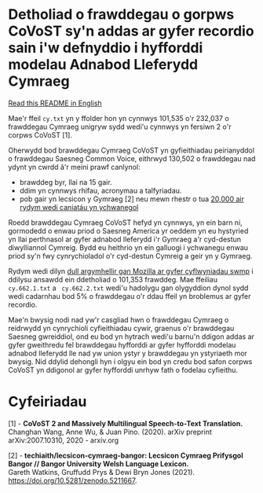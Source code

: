 # Detholiad o frawddegau o gorpws CoVoST sy'n addas ar gyfer recordio sain i'w defnyddio i hyfforddi modelau Adnabod Lleferydd Cymraeg

[Read this README in English](README_en.md)

Mae'r ffeil `cy.txt` yn y ffolder hon yn cynnwys 101,535 o'r 232,037 o frawddegau Cymraeg unigryw sydd wedi'u cynnwys yn fersiwn 2 o'r corpws CoVoST [1].

Oherwydd bod brawddegau Cymraeg CoVoST yn gyfieithiadau peirianyddol o frawddegau Saesneg Common Voice, eithrwyd 130,502 o frawddegau nad ydynt yn cwrdd â'r meini prawf canlynol:

 * brawddeg byr, llai na 15 gair. 
 * ddim yn cynnwys rhifau, acronymau a talfyriadau.
 * pob gair yn lecsicon y Gymraeg [2] neu mewn rhestr o tua [20,000 air rydym wedi caniatáu yn ychwanegol](../../src/python/nlp/cy/oov_welsh.txt)  
 
 Roedd brawddegau Cymraeg CoVoST hefyd yn cynnwys, yn ein barn ni, gormodedd o enwau priod o Saesneg America yr oeddem yn eu hystyried yn llai perthnasol ar gyfer adnabod lleferydd i'r Gymraeg a'r cyd-destun diwylliannol Cymreig. Bydd eu heithrio yn ein galluogi i ychwanegu enwau priod sy'n fwy cynrychioladol o'r cyd-destun Cymreig a geir yn y Gymraeg.

Rydym wedi dilyn [dull argymhellir gan Mozilla ar gyfer cyflwyniadau swmp](https://github.com/common-voice/common-voice/blob/main/docs/SENTENCES.md#bulk-submission) i ddilysu ansawdd ein ddetholiad o 101,353 frawddeg. Mae ffeiliau `cy.662.1.txt` a ` cy.662.2.txt` wedi'u hadolygu gan olygyddion dynol sydd wedi cadarnhau bod 5% o frawddegau o'r ddau ffeil yn broblemus ar gyfer recordio.

Mae'n bwysig nodi nad yw'r casgliad hwn o frawddegau Cymraeg o reidrwydd yn cynrychioli cyfieithiadau cywir, graenus o'r brawddegau Saesneg gwreiddiol, ond eu bod yn hytrach wedi'u barnu'n ddigon addas ar gyfer gweithredu fel brawddegau hyfforddi ar gyfer hyfforddi modelau adnabod lleferydd lle nad yw union ystyr y brawddegau yn ystyriaeth mor bwysig. Nid ddylid dehongli hyn i olgyu ein bod yn credu bod safon corpws CoVoST yn ddigonol ar gyfer hyfforddi unrhyw fath o fodelau cyfieithu.


# Cyfeiriadau

[1] - **CoVoST 2 and Massively Multilingual Speech-to-Text Translation.**<br/>Changhan Wang, Anne Wu, & Juan Pino. (2020).  arXiv preprint arXiv:2007.10310, 2020 - arxiv.org


[2] - **techiaith/lecsicon-cymraeg-bangor: Lecsicon Cymraeg Prifysgol Bangor // Bangor University Welsh Language Lexicon.**<br/>Gareth Watkins, Gruffudd Prys & Dewi Bryn Jones (2021).  https://doi.org/10.5281/zenodo.5211667.

